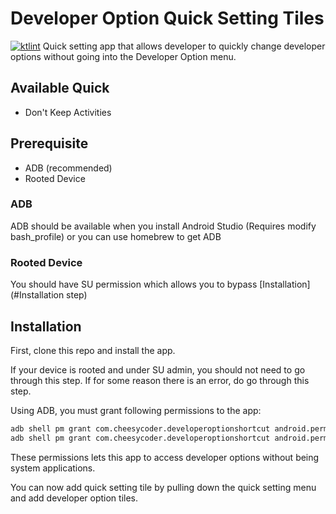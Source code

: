 # Developer Option Quick Setting Tiles
[![ktlint](https://img.shields.io/badge/code%20style-%E2%9D%A4-FF4081.svg)](https://ktlint.github.io/)
Quick setting app that allows developer to quickly change developer options without going into the Developer Option menu.

## Available Quick
* Don't Keep Activities

## Prerequisite
* ADB (recommended)
* Rooted Device

### ADB
ADB should be available when you install Android Studio (Requires modify bash_profile) or you can use homebrew to get ADB

### Rooted Device
You should have SU permission which allows you to bypass [Installation](#Installation step)

## Installation
First, clone this repo and install the app.

If your device is rooted and under SU admin, you should not need to go through this step. If for
some reason there is an error, do go through this step. 

Using ADB, you must grant following permissions to the app:

```bash
adb shell pm grant com.cheesycoder.developeroptionshortcut android.permission.WRITE_SECURE_SETTINGS
adb shell pm grant com.cheesycoder.developeroptionshortcut android.permission.SET_ALWAYS_FINISH
```

These permissions lets this app to access developer options without being system applications.

You can now add quick setting tile by pulling down the quick setting menu and add developer option tiles.
